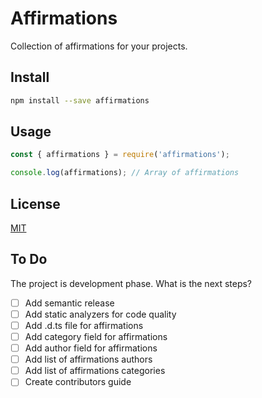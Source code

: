 # Affirmations

Collection of affirmations for your projects.

## Install

```sh
npm install --save affirmations
```

## Usage

```js
const { affirmations } = require('affirmations');

console.log(affirmations); // Array of affirmations
```

## License

[MIT](https://github.com/VoloshchenkoAl/affirmations/blob/main/License.md)

## To Do

The project is development phase. What is the next steps?

- [ ] Add semantic release
- [ ] Add static analyzers for code quality
- [ ] Add .d.ts file for affirmations
- [ ] Add category field for affirmations
- [ ] Add author field for affirmations
- [ ] Add list of affirmations authors
- [ ] Add list of affirmations categories
- [ ] Create contributors guide
